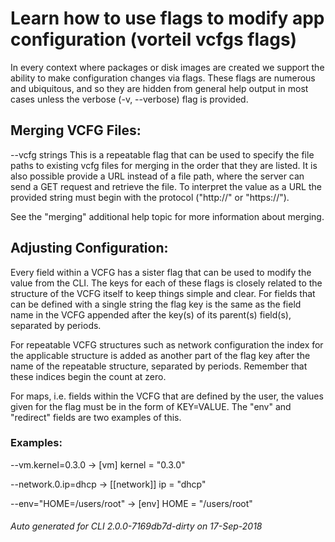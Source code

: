 # Learn how to use flags to modify app configuration (vorteil vcfgs flags)

In every context where packages or disk images are created we support the
ability to make configuration changes via flags. These flags are numerous and
ubiquitous, and so they are hidden from general help output in most cases unless
the verbose (-v, --verbose) flag is provided.

## Merging VCFG Files:

--vcfg strings	This is a repeatable flag that can be used to specify
the file paths to existing vcfg files for merging in the
order that they are listed. It is also possible provide
a URL instead of a file path, where the server can send
a GET request and retrieve the file. To interpret the
value as a URL the provided string must begin with the
protocol ("http://" or "https://").

See the "merging" additional help topic for more information about merging.

## Adjusting Configuration:

Every field within a VCFG has a sister flag that can be used to modify the
value from the CLI. The keys for each of these flags is closely related to the
structure of the VCFG itself to keep things simple and clear. For fields that
can be defined with a single string the flag key is the same as the field name
in the VCFG appended after the key(s) of its parent(s) field(s), separated by
periods.

For repeatable VCFG structures such as network configuration the index for the
applicable structure is added as another part of the flag key after the name
of the repeatable structure, separated by periods. Remember that these indices
begin the count at zero.

For maps, i.e. fields within the VCFG that are defined by the user, the values
given for the flag must be in the form of KEY=VALUE. The "env" and "redirect"
fields are two examples of this.

### Examples:

--vm.kernel=0.3.0		→	[vm]
kernel = "0.3.0"

--network.0.ip=dhcp 	→	[[network]]
ip = "dhcp"

--env="HOME=/users/root" 	→	[env]
HOME = "/users/root"


###### Auto generated for CLI 2.0.0-7169db7d-dirty on 17-Sep-2018
